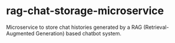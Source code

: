 # rag-chat-storage-microservice
Microservice to store chat histories generated by a RAG (Retrieval-Augmented Generation) based chatbot system.
